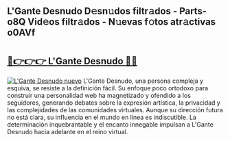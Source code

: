 ## L'Gante Desnudo D𝚎sn𝚞dos filtr𝚊dos - Parts-o8Q Vid𝚎os filtr𝚊dos - N𝚞evas f𝚘tos atr𝚊ctivas o0AVf

# <h2><a href="http://mb19o05.tromn.icu/?c=L%27Gante+Desnudo">🔗👉👉👉 L'Gante Desnudo 🔗🔗</a></h2>

[![L'Gante Desnudo nuevo](https://i.imgur.com/pEAQMta.gif)](http://mb19o05.tromn.icu/?c=L%27Gante+Desnudo)
L'Gante Desnudo, una persona compleja y esquiva, se resiste a la definición fácil. Su enfoque poco ortodoxo para construir una personalidad web ha magnetizado y ofendido a los seguidores, generando debates sobre la expresión artística, la privacidad y las complejidades de las comunidades virtuales. Aunque su dirección futura no está clara, su influencia en el mundo en línea es indiscutible. La determinación inquebrantable y el encanto innegable impulsan a L'Gante Desnudo hacia adelante en el reino virtual.
